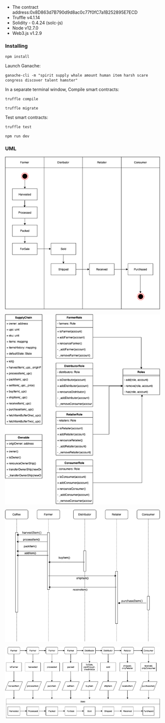 - The contract address:0x8D863d7B790d9d8ac0c77f0fC7a1B252895E7ECD
- Truffle v4.1.14
- Solidity - 0.4.24 (solc-js)
- Node v12.7.0
- Web3.js v1.2.9

### Installing

```
npm install
```

Launch Ganache:

```
ganache-cli -m "spirit supply whale amount human item harsh scare congress discover talent hamster"
```

In a separate terminal window, Compile smart contracts:

```
truffle compile
```

```
truffle migrate
```

Test smart contracts:

```
truffle test
```

```
npm run dev
```

### UML

![Activity](uml/activity.png)

![Class](uml/class.png)

![Sequence](uml/sequence.png)

![state](uml/state.png)
